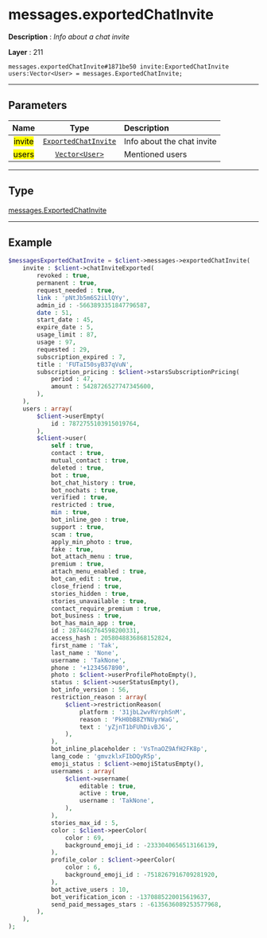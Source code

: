 # messages.exportedChatInvite

**Description** : *Info about a chat invite*

**Layer** : 211

```tl
messages.exportedChatInvite#1871be50 invite:ExportedChatInvite users:Vector<User> = messages.ExportedChatInvite;
```

---

## Parameters

| Name | Type | Description |
| :---: | :---: | :--- |
| <mark>invite</mark> | [`ExportedChatInvite`](type/ExportedChatInvite) | Info about the chat invite |
| <mark>users</mark> | [`Vector<User>`](type/User) | Mentioned users |

---

## Type

[messages.ExportedChatInvite](type/messages.ExportedChatInvite)

---

## Example

```php
$messagesExportedChatInvite = $client->messages->exportedChatInvite(
	invite : $client->chatInviteExported(
		revoked : true,
		permanent : true,
		request_needed : true,
		link : 'pNtJb5m6S2iLlQYy',
		admin_id : -5663893351847796587,
		date : 51,
		start_date : 45,
		expire_date : 5,
		usage_limit : 87,
		usage : 97,
		requested : 29,
		subscription_expired : 7,
		title : 'FUTaI50syB37qVuN',
		subscription_pricing : $client->starsSubscriptionPricing(
			period : 47,
			amount : 5428726527747345600,
		),
	),
	users : array(
		$client->userEmpty(
			id : 7872755103915019764,
		),
		$client->user(
			self : true,
			contact : true,
			mutual_contact : true,
			deleted : true,
			bot : true,
			bot_chat_history : true,
			bot_nochats : true,
			verified : true,
			restricted : true,
			min : true,
			bot_inline_geo : true,
			support : true,
			scam : true,
			apply_min_photo : true,
			fake : true,
			bot_attach_menu : true,
			premium : true,
			attach_menu_enabled : true,
			bot_can_edit : true,
			close_friend : true,
			stories_hidden : true,
			stories_unavailable : true,
			contact_require_premium : true,
			bot_business : true,
			bot_has_main_app : true,
			id : 2874462764598200331,
			access_hash : 2058048836868152824,
			first_name : 'Tak',
			last_name : 'None',
			username : 'TakNone',
			phone : '+1234567890',
			photo : $client->userProfilePhotoEmpty(),
			status : $client->userStatusEmpty(),
			bot_info_version : 56,
			restriction_reason : array(
				$client->restrictionReason(
					platform : '31jbL2wvRVrphSnM',
					reason : 'PkH0bB8ZYNUyrWaG',
					text : 'yZjnT1bFUhDivBJG',
				),
			),
			bot_inline_placeholder : 'VsTnaOZ9AfH2FK8p',
			lang_code : 'gmvzklxFIbDQyR5p',
			emoji_status : $client->emojiStatusEmpty(),
			usernames : array(
				$client->username(
					editable : true,
					active : true,
					username : 'TakNone',
				),
			),
			stories_max_id : 5,
			color : $client->peerColor(
				color : 69,
				background_emoji_id : -2333040656513166139,
			),
			profile_color : $client->peerColor(
				color : 6,
				background_emoji_id : -7518267916709281920,
			),
			bot_active_users : 10,
			bot_verification_icon : -1370885220015619637,
			send_paid_messages_stars : -6135636089253577968,
		),
	),
);
```